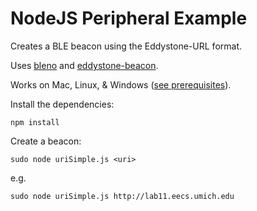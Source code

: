 NodeJS Peripheral Example
=========================

Creates a BLE beacon using the Eddystone-URL format. 

Uses [bleno](https://github.com/sandeepmistry/bleno) and [eddystone-beacon](https://github.com/don/node-eddystone-beacon).

Works on Mac, Linux, & Windows ([see prerequisites](https://github.com/sandeepmistry/bleno#prerequisites)).

Install the dependencies:

    npm install

Create a beacon:

    sudo node uriSimple.js <uri>

e.g.

    sudo node uriSimple.js http://lab11.eecs.umich.edu
